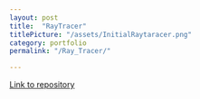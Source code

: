 ```yaml
---
layout: post
title:  "RayTracer"
titlePicture: "/assets/InitialRaytaracer.png"
category: portfolio
permalink: "/Ray_Tracer/"

---
```


<!--end-excerpt-->

[Link to repository][repo]


[repo]: https://github.com/TMoCo/Simple-RayTracer

